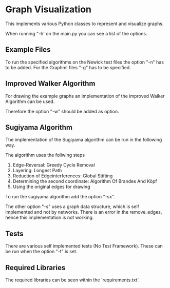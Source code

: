# Graph Visualization

This implements various Python classes to represent and visualize graphs.

When running "-h' on the main.py you can see a list of the options.

## Example Files

To run the specified algorithms on the Newick test files the option "-n" has to be added.
For the Graphml files "-g" has to be specified.

## Improved Walker Algorithm

For drawing the example graphs an implementation of the improved Walker Algorithm can be used.

Therefore the option "-w" should be added as option.

## Sugiyama Algorithm

The implementation of the Sugiyama algorithm can be run in the following way.

The algorithm uses the follwing steps

1. Edge-Reversal: Greedy Cycle Removal
2. Layering: Longest Path
3. Reduction of Edgeinterferences: Global Stifting
4. Determining the second coordinate: Algorithm Of Brandes And Köpf
5. Using the original edges for drawing

To run the sugiyama algorithm add the option "-sx".

The other option "-s" uses a graph data structure, which is self implemented and not by networks. 
There is an error in the remove_edges, hence this implementation is not working. 

## Tests

There are various self implemented tests (No Test Framework).
These can be run when the option "-t" is set.

## Required Libraries

The required libraries can be seen within the 'requirements.txt'.